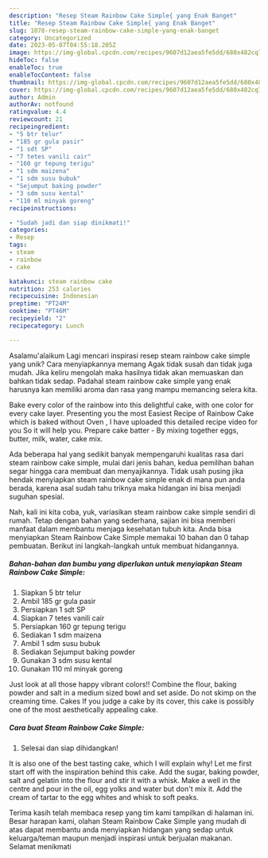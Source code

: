 ```yaml
---
description: "Resep Steam Rainbow Cake Simple{ yang Enak Banget"
title: "Resep Steam Rainbow Cake Simple{ yang Enak Banget"
slug: 1078-resep-steam-rainbow-cake-simple-yang-enak-banget
category: Uncategorized
date: 2023-05-07T04:55:18.205Z
image: https://img-global.cpcdn.com/recipes/9607d12aea5fe5dd/680x482cq70/steam-rainbow-cake-simple-foto-resep-utama.jpg
hideToc: false
enableToc: true
enableTocContent: false
thumbnail: https://img-global.cpcdn.com/recipes/9607d12aea5fe5dd/680x482cq70/steam-rainbow-cake-simple-foto-resep-utama.jpg
cover: https://img-global.cpcdn.com/recipes/9607d12aea5fe5dd/680x482cq70/steam-rainbow-cake-simple-foto-resep-utama.jpg
author: Admin
authorAv: notfound
ratingvalue: 4.4
reviewcount: 21
recipeingredient:
- "5 btr telur"
- "185 gr gula pasir"
- "1 sdt SP"
- "7 tetes vanili cair"
- "160 gr tepung terigu"
- "1 sdm maizena"
- "1 sdm susu bubuk"
- "Sejumput baking powder"
- "3 sdm susu kental"
- "110 ml minyak goreng"
recipeinstructions:

- "Sudah jadi dan siap dinikmati!"
categories:
- Resep
tags:
- steam
- rainbow
- cake

katakunci: steam rainbow cake 
nutrition: 253 calories
recipecuisine: Indonesian
preptime: "PT24M"
cooktime: "PT46M"
recipeyield: "2"
recipecategory: Lunch

---
```



Asalamu'alaikum Lagi mencari inspirasi resep steam rainbow cake simple yang unik? Cara menyiapkannya memang Agak tidak susah dan tidak juga mudah. Jika keliru mengolah maka hasilnya tidak akan memuaskan dan bahkan tidak sedap. Padahal steam rainbow cake simple yang enak harusnya kan memiliki aroma dan rasa yang mampu memancing selera kita.


Bake every color of the rainbow into this delightful cake, with one color for every cake layer. Presenting you the most Easiest Recipe of Rainbow Cake which is baked without Oven , I have uploaded this detailed recipe video for you So it will help you. Prepare cake batter - By mixing together eggs, butter, milk, water, cake mix.

Ada beberapa hal yang sedikit banyak mempengaruhi kualitas rasa dari steam rainbow cake simple, mulai dari jenis bahan, kedua pemilihan bahan segar hingga cara membuat dan menyajikannya. Tidak usah pusing jika hendak menyiapkan steam rainbow cake simple enak di mana pun anda berada, karena asal sudah tahu triknya maka hidangan ini bisa menjadi suguhan spesial.


Nah, kali ini kita coba, yuk, variasikan steam rainbow cake simple sendiri di rumah. Tetap dengan bahan yang sederhana, sajian ini bisa memberi manfaat dalam membantu menjaga kesehatan tubuh kita. Anda bisa menyiapkan Steam Rainbow Cake Simple memakai 10 bahan dan 0 tahap pembuatan. Berikut ini langkah-langkah untuk membuat hidangannya.

<!--inarticleads1-->

##### Bahan-bahan dan bumbu yang diperlukan untuk menyiapkan Steam Rainbow Cake Simple:

1. Siapkan 5 btr telur
1. Ambil 185 gr gula pasir
1. Persiapkan 1 sdt SP
1. Siapkan 7 tetes vanili cair
1. Persiapkan 160 gr tepung terigu
1. Sediakan 1 sdm maizena
1. Ambil 1 sdm susu bubuk
1. Sediakan Sejumput baking powder
1. Gunakan 3 sdm susu kental
1. Gunakan 110 ml minyak goreng


Just look at all those happy vibrant colors!! Combine the flour, baking powder and salt in a medium sized bowl and set aside. Do not skimp on the creaming time. Cakes If you judge a cake by its cover, this cake is possibly one of the most aesthetically appealing cake. 

<!--inarticleads2-->

##### Cara buat Steam Rainbow Cake Simple:


1. Selesai dan siap dihidangkan!

It is also one of the best tasting cake, which I will explain why! Let me first start off with the inspiration behind this cake. Add the sugar, baking powder, salt and gelatin into the flour and stir it with a whisk. Make a well in the centre and pour in the oil, egg yolks and water but don&#39;t mix it. Add the cream of tartar to the egg whites and whisk to soft peaks. 

Terima kasih telah membaca resep yang tim kami tampilkan di halaman ini. Besar harapan kami, olahan Steam Rainbow Cake Simple yang mudah di atas dapat membantu anda menyiapkan hidangan yang sedap untuk keluarga/teman maupun menjadi inspirasi untuk berjualan makanan. Selamat menikmati
